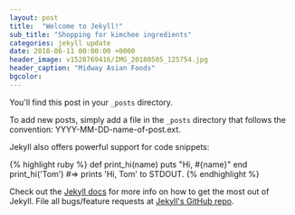 ```yaml
---
layout: post
title:  "Welcome to Jekyll!"
sub_title: "Shopping for kimchee ingredients"
categories: jekyll update
date: 2018-06-11 00:00:00 +0000
header_image: v1528769416/IMG_20180505_125754.jpg
header_caption: "Midway Asian Foods"
bgcolor: 
---
```


You'll find this post in your `_posts` directory.

To add new posts, simply add a file in the `_posts` directory that follows the convention: YYYY-MM-DD-name-of-post.ext.

Jekyll also offers powerful support for code snippets:

{% highlight ruby %}
def print_hi(name)
  puts "Hi, #{name}"
end
print_hi('Tom')
#=> prints 'Hi, Tom' to STDOUT.
{% endhighlight %}

Check out the [Jekyll docs][jekyll] for more info on how to get the most out of Jekyll. File all bugs/feature requests at [Jekyll's GitHub repo][jekyll-gh].

[jekyll-gh]: https://github.com/jekyll/jekyll
[jekyll]:    http://jekyllrb.com
